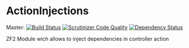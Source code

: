 # ActionInjections
Master:
[![Build Status](https://travis-ci.org/t4web/ActionInjections.svg?branch=master)](https://travis-ci.org/t4web/ActionInjections)
[![Scrutinizer Code Quality](https://scrutinizer-ci.com/g/t4web/ActionInjections/badges/quality-score.png?b=master)](https://scrutinizer-ci.com/g/t4web/ActionInjections/?branch=master)
[![Dependency Status](https://www.versioneye.com/user/projects/554e00efbb6a1e3bdb000002/badge.svg?style=flat)](https://www.versioneye.com/user/projects/554e00efbb6a1e3bdb000002)

ZF2 Module wich allows to inject dependencies in controller action
